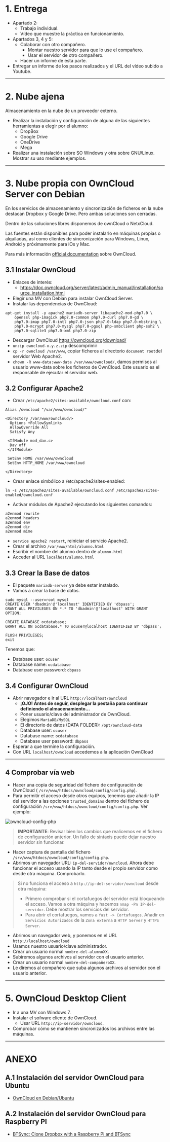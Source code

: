 
# 1. Entrega

* Apartado 2:
    * Trabajo individual.
    * Vídeo que muestre la práctica en funcionamiento.
* Apartados 3, 4 y 5:
    * Colaborar con otro compañero.
        * Montar nuestro servidor para que lo use el compañero.
        * Usar el servidor de otro compañero.
    * Hacer un informe de esta parte.
* Entregar un informe de los pasos realizados y el URL del vídeo subido a Youtube.

---

# 2. Nube ajena

Almacenamiento en la nube de un proveedor externo.

* Realizar la instalación y configuración de alguna de las siguientes herramientas a elegir por el alumno:
    * DropBox
    * Google Drive
    * OneDrive
    * Mega
* Realizar una instalación sobre SO Windows y otra sobre GNU/Linux. Mostrar su uso mediante ejemplos.

---

# 3. Nube propia con OwnCloud Server con Debian

En los servicios de almacenamiento y sincronización de ficheros en la nube destacan Dropbox y Google Drive.
Pero ambas soluciones son cerradas.

Dentro de las soluciones libres disponemos de ownCloud o NetxCloud.

Las fuentes están disponibles para poder instalarlo en máquinas propias o alquiladas,
así como clientes de sincronización para Windows, Linux, Android y próximamente para iOs y Mac.

Para más información [official documentation](https://doc.owncloud.org/) sobre OwnCloud.

## 3.1 Instalar OwnCloud

* Enlaces de interés:
    * https://doc.owncloud.org/server/latest/admin_manual/installation/source_installation.html
* Elegir una MV con Debian para instalar OwnCloud Server.
* Instalar las dependencias de OwnCloud:
```
apt-get install -y apache2 mariadb-server libapache2-mod-php7.0 \
    openssl php-imagick php7.0-common php7.0-curl php7.0-gd \
    php7.0-imap php7.0-intl php7.0-json php7.0-ldap php7.0-mbstring \
    php7.0-mcrypt php7.0-mysql php7.0-pgsql php-smbclient php-ssh2 \
    php7.0-sqlite3 php7.0-xml php7.0-zip
```
* Descargar OwnCloud https://owncloud.org/download/
* `unzip owncloud-x.y.z.zip` descomprimir
* `cp -r owncloud /var/www`, copiar ficheros al directorio `document root`del servidor Web Apache2.
* `chown -R www-data:www-data /var/www/owncloud/`, damos permisos al usuario www-data sobre los ficheros de OwnCloud.
Este usuario es el responsable de ejecutar el servidor web.

## 3.2 Configurar Apache2

* Crear `/etc/apache2/sites-available/owncloud.conf` con:
```
Alias /owncloud "/var/www/owncloud/"

<Directory /var/www/owncloud/>
  Options +FollowSymlinks
  AllowOverride All
  Satisfy Any

 <IfModule mod_dav.c>
  Dav off
 </IfModule>

 SetEnv HOME /var/www/owncloud
 SetEnv HTTP_HOME /var/www/owncloud

</Directory>
```
* Crear enlace simbólico a /etc/apache2/sites-enabled:
```
ln -s /etc/apache2/sites-available/owncloud.conf /etc/apache2/sites-enabled/owncloud.conf
```
* Activar módulos de Apache2 ejecutando los siguientes comandos:
```
a2enmod rewrite
a2enmod headers
a2enmod env
a2enmod dir
a2enmod mime
```

* `service apache2 restart`, reiniciar el servicio Apache2.
* Crear el archivo `/var/www/html/alumno.html`
* Escribir el nombre del alumno dentro de `alumno.html`
* Acceder al URL `localhost/alumno.html`

## 3.3 Crear la Base de datos

* El paquete `mariadb-server` ya debe estar instalado.
* Vamos a crear la base de datos.
```
sudo mysql --user=root mysql
CREATE USER 'dbadmin'@'localhost' IDENTIFIED BY 'dbpass';
GRANT ALL PRIVILEGES ON *.* TO 'dbadmin'@'localhost' WITH GRANT OPTION;

CREATE DATABASE ocdatabase;
GRANT ALL ON ocdatabase.* TO ocuser@localhost IDENTIFIED BY 'dbpass';

FLUSH PRIVILEGES;
exit
```

Tenemos que:
* Database user: `ocuser`
* Database name: `ocdatabase`
* Database user password: `dbpass`

## 3.4 Configurar OwnCloud

* Abrir navegador e ir al URL  `http://localhost/owncloud`
    * **¡OJO! Antes de seguir, desplegar la pestaña para continuar definiendo el almacenamiento...**
    * Poner usuario/clave del administrador de OwnCloud.
    * Elegimos `MariaDB/MySQL`
    * El directorio de datos (DATA FOLDER): `/opt/owncloud-data`
    * Database user: `ocuser`
    * Database name: `ocdatabase`
    * Database user password: `dbpass`
* Esperar a que termine la configuración.
* Con URL `localhost/owncloud` accedemos a la aplicación OwnCloud

---

## 4 Comprobar vía web

* Hacer una copia de seguridad del fichero de configuración de OwnCloud ( `/srv/www/htdocs/owncloud/config/config.php`).
* Para permitir el acceso desde otros equipos, tenemos que añadir la IP del servidor a las opciones
`trusted_domains` dentro del fichero de configuración `/srv/www/htdocs/owncloud/config/config.php`. Ver ejemplo:

![owncloud-config-php](./files/owncloud-config-php.png)

> **IMPORTANTE**: Revisar bien los cambios que realicemos en el fichero de configuración anterior. Un fallo de sintaxis puede dejar nuestro servidor sin funcionar.

* Hacer captura de pantalla del fichero `/srv/www/htdocs/owncloud/config/config.php`.
* Abrimos un navegador URL: `ip-del-servidor/owncloud`. Ahora debe funcionar el acceso usando la IP tanto desde el propio servidor como desde otra máquina. Comprobarlo.

> Si no funciona el acceso a `http://ip-del-servidor/owncloud` desde otra máquina:
> * Primero comprobar si el cortafuegos del servidor está bloqueando el acceso. Vamos a otra máquina y hacemos `nmap -Pn IP-del-servidor`. Debe mostrar los servicios del servidor.
> * Para abrir el cortafuegos, vamos a `Yast -> Cortafuegos`. Añadir en `Servicios Autorizados` de la `Zona externa` a `HTTP Server` y  `HTTPS Server`.

* Abrimos un navegador web, y ponemos en el URL `http://localhost/owncloud`
* Usamos nuestro usuario/clave administrador.
* Crear un usuario normal `nombre-del-alumnoXX`.
* Subiremos algunos archivos al servidor con el usuario anterior.
* Crear un usuario normal `nombre-del-compañeroXX`.
* Le diremos al compañero que suba algunos archivos al servidor con el usuario anterior.

---

# 5. OwnCloud Desktop Client

* Ir a una MV con Windows 7.
* Instalar el sofware cliente de OwnCloud.
   * Usar URL `http://ip-servidor/owncloud`.
* Comprobar cómo se mantienen sincronizados los archivos entre las máquinas.

---

# ANEXO

## A.1 Instalación del servidor OwnCloud para Ubuntu

* [OwnCloud en Debian/Ubuntu](http://hipertextual.com/archivo/2014/10/owncloud/)

## A.2 Instalación del servidor OwnCloud para Raspberry PI

* [BTSync: Clone Dropbox with a Raspberry Pi and BTSync](http://reustle.io/blog/btsync-pi)

